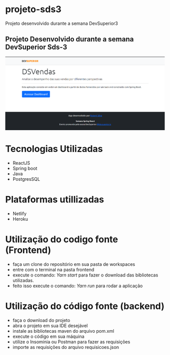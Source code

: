 # projeto-sds3
Projeto desenvolvido durante a semana DevSuperior3
## Projeto Desenvolvido durante a semana DevSuperior Sds-3 
<a href="https://dsvends-robertsilva.netlify.app"><img src="https://github.com/robertsilva4/projeto-sds3/blob/master/projetosds3.png"></img></a>
# Tecnologias Utilizadas
- ReactJS
- Spring boot
- Java
- PostgresSQL

# Plataformas utillizadas
- Netlify
- Heroku

# Utilização do codigo fonte (Frontend)
- faça um clone do repositório em sua pasta de workspaces
- entre com o terminal na pasta frontend
- execute o comando: *Yarn start* para fazer o download das bibliotecas utilizadas.
- feito isso execute o comando: *Yarn run* para rodar a aplicação

# Utilização do código fonte (backend)
- faça o download do projeto
- abra o projeto em sua IDE desejável
- instale as bibliotecas maven do arquivo pom.xml
- execute o código em sua máquina
- utilize o Insominia ou Postman para fazer as requisições
- importe as requisições do arquivo requisicoes.json

